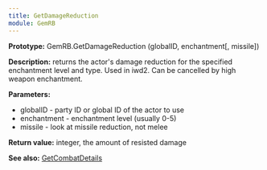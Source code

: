 ```yaml
---
title: GetDamageReduction
module: GemRB
---
```


**Prototype:** GemRB.GetDamageReduction (globalID, enchantment[, missile])

**Description:** returns the actor's damage reduction for the specified 
enchantment level and type. Used in iwd2. Can be cancelled by high 
weapon enchantment.

**Parameters:**
  * globalID - party ID or global ID of the actor to use
  * enchantment - enchantment level (usually 0-5)
  * missile - look at missile reduction, not melee

**Return value:** integer, the amount of resisted damage

**See also:** [GetCombatDetails](GetCombatDetails.md)

